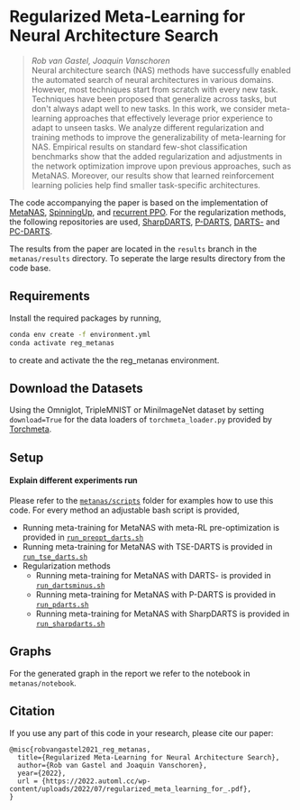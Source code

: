 # Regularized Meta-Learning for Neural Architecture Search
> _Rob van Gastel, Joaquin Vanschoren_\
> Neural architecture search (NAS) methods have successfully enabled the automated search of neural architectures in various domains. However, most techniques start from scratch with every new task. Techniques have been proposed that generalize across tasks, but don't always adapt well to new tasks. In this work, we consider meta-learning approaches that effectively leverage prior experience to adapt to unseen tasks. We analyze different regularization and training methods to improve the generalizability of meta-learning for NAS. Empirical results on standard few-shot classification benchmarks show that the added regularization and adjustments in the network optimization improve upon previous approaches, such as MetaNAS. Moreover, our results show that learned reinforcement learning policies help find smaller task-specific architectures.

The code accompanying the paper is based on the implementation of [MetaNAS](https://github.com/boschresearch/metanas), [SpinningUp](https://github.com/openai/spinningup), and [recurrent PPO](https://github.com/MarcoMeter/recurrent-ppo-truncated-bptt). For the regularization methods, the following repositories are used, [SharpDARTS](https://github.com/ahundt/sharpDARTS), [P-DARTS](https://github.com/chenxin061/pdarts), [DARTS-](https://github.com/Meituan-AutoML/DARTS-) and [PC-DARTS](https://github.com/yuhuixu1993/PC-DARTS).

The results from the paper are located in the `results` branch in the `metanas/results` directory. To seperate the large results directory from the code base.

## Requirements
Install the required packages by running, 
```bash
conda env create -f environment.yml
conda activate reg_metanas
```
to create and activate the the reg_metanas environment.


## Download the Datasets
Using the Omniglot, TripleMNIST or MiniImageNet dataset by setting `download=True` for the data loaders of `torchmeta_loader.py` provided by [Torchmeta](https://github.com/tristandeleu/pytorch-meta).


## Setup
#### Explain different experiments run
Please refer to the [`metanas/scripts`](metanas/scripts/) folder for examples how to use this code. For every method an adjustable bash script is provided, 

- Running meta-training for MetaNAS with meta-RL pre-optimization is provided in [`run_preopt_darts.sh`](metanas/scripts/meta_rl/run_preopt_darts.sh)
- Running meta-training for MetaNAS with TSE-DARTS is provided in [`run_tse_darts.sh`](metanas/scripts/optimization/run_tse_darts.sh)
- Regularization methods
    - Running meta-training for MetaNAS with DARTS- is provided in [`run_dartsminus.sh`](metanas/scripts/regularization/dartsminus/run_dartsminus.sh)
    - Running meta-training for MetaNAS with P-DARTS is provided in [`run_pdarts.sh`](metanas/scripts/regularization/pdarts/run_pdarts.sh)
    - Running meta-training for MetaNAS with SharpDARTS is provided in [`run_sharpdarts.sh`](metanas/scripts/regularization/sharpdarts/run_sharpdarts.sh)


## Graphs
For the generated graph in the report we refer to the notebook in `metanas/notebook`.


 ## Citation
If you use any part of this code in your research, please cite our paper:
```
@misc{robvangastel2021_reg_metanas,
  title={Regularized Meta-Learning for Neural Architecture Search},
  author={Rob van Gastel and Joaquin Vanschoren},
  year={2022},
  url = {https://2022.automl.cc/wp-content/uploads/2022/07/regularized_meta_learning_for_.pdf},
}
